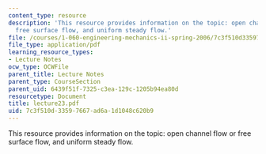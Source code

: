```yaml
---
content_type: resource
description: 'This resource provides information on the topic: open channel flow or
  free surface flow, and uniform steady flow.'
file: /courses/1-060-engineering-mechanics-ii-spring-2006/7c3f510d33597667ad6a1d1048c620b9_lecture23.pdf
file_type: application/pdf
learning_resource_types:
- Lecture Notes
ocw_type: OCWFile
parent_title: Lecture Notes
parent_type: CourseSection
parent_uid: 6439f51f-7325-c3ea-129c-1205b94ea80d
resourcetype: Document
title: lecture23.pdf
uid: 7c3f510d-3359-7667-ad6a-1d1048c620b9
---
```

This resource provides information on the topic: open channel flow or free surface flow, and uniform steady flow.

